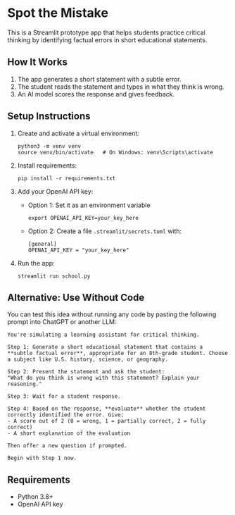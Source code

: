 


# Spot the Mistake

This is a Streamlit prototype app that helps students practice critical thinking by identifying factual errors in short educational statements.

## How It Works

1. The app generates a short statement with a subtle error.
2. The student reads the statement and types in what they think is wrong.
3. An AI model scores the response and gives feedback.

## Setup Instructions

1. Create and activate a virtual environment:
   ```
   python3 -m venv venv
   source venv/bin/activate   # On Windows: venv\Scripts\activate
   ```

2. Install requirements:
   ```
   pip install -r requirements.txt
   ```

3. Add your OpenAI API key:
   - Option 1: Set it as an environment variable
     ```
     export OPENAI_API_KEY=your_key_here
     ```
   - Option 2: Create a file `.streamlit/secrets.toml` with:
     ```
     [general]
     OPENAI_API_KEY = "your_key_here"
     ```


4. Run the app:
   ```
   streamlit run school.py
   ```

## Alternative: Use Without Code

You can test this idea without running any code by pasting the following prompt into ChatGPT or another LLM:

```
You're simulating a learning assistant for critical thinking.

Step 1: Generate a short educational statement that contains a **subtle factual error**, appropriate for an 8th-grade student. Choose a subject like U.S. history, science, or geography.

Step 2: Present the statement and ask the student:  
"What do you think is wrong with this statement? Explain your reasoning."

Step 3: Wait for a student response.

Step 4: Based on the response, **evaluate** whether the student correctly identified the error. Give:
- A score out of 2 (0 = wrong, 1 = partially correct, 2 = fully correct)
- A short explanation of the evaluation

Then offer a new question if prompted.

Begin with Step 1 now.
```

## Requirements

- Python 3.8+
- OpenAI API key